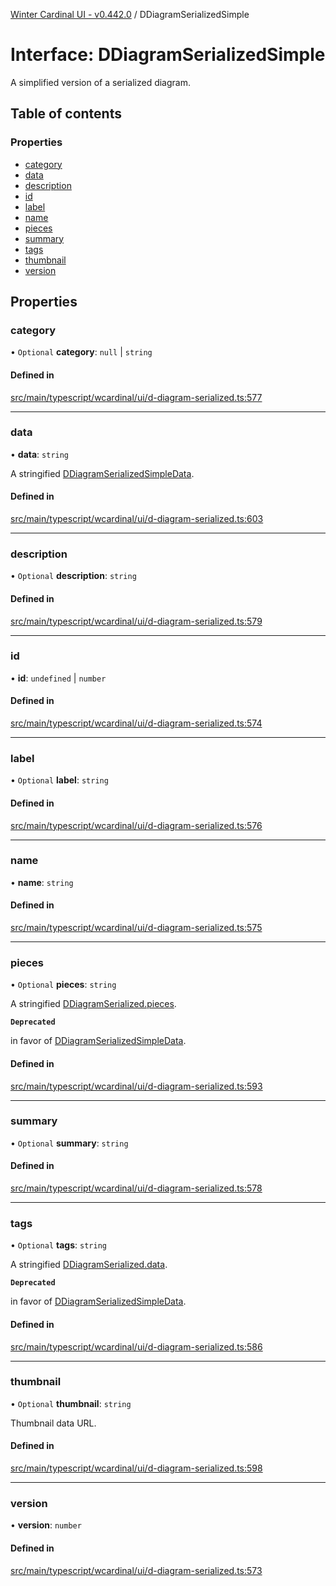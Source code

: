 [Winter Cardinal UI - v0.442.0](../index.md) / DDiagramSerializedSimple

# Interface: DDiagramSerializedSimple

A simplified version of a serialized diagram.

## Table of contents

### Properties

- [category](DDiagramSerializedSimple.md#category)
- [data](DDiagramSerializedSimple.md#data)
- [description](DDiagramSerializedSimple.md#description)
- [id](DDiagramSerializedSimple.md#id)
- [label](DDiagramSerializedSimple.md#label)
- [name](DDiagramSerializedSimple.md#name)
- [pieces](DDiagramSerializedSimple.md#pieces)
- [summary](DDiagramSerializedSimple.md#summary)
- [tags](DDiagramSerializedSimple.md#tags)
- [thumbnail](DDiagramSerializedSimple.md#thumbnail)
- [version](DDiagramSerializedSimple.md#version)

## Properties

### category

• `Optional` **category**: ``null`` \| `string`

#### Defined in

[src/main/typescript/wcardinal/ui/d-diagram-serialized.ts:577](https://github.com/winter-cardinal/winter-cardinal-ui/blob/v0.442.0/src/main/typescript/wcardinal/ui/d-diagram-serialized.ts#L577)

___

### data

• **data**: `string`

A stringified [DDiagramSerializedSimpleData](../index.md#ddiagramserializedsimpledata).

#### Defined in

[src/main/typescript/wcardinal/ui/d-diagram-serialized.ts:603](https://github.com/winter-cardinal/winter-cardinal-ui/blob/v0.442.0/src/main/typescript/wcardinal/ui/d-diagram-serialized.ts#L603)

___

### description

• `Optional` **description**: `string`

#### Defined in

[src/main/typescript/wcardinal/ui/d-diagram-serialized.ts:579](https://github.com/winter-cardinal/winter-cardinal-ui/blob/v0.442.0/src/main/typescript/wcardinal/ui/d-diagram-serialized.ts#L579)

___

### id

• **id**: `undefined` \| `number`

#### Defined in

[src/main/typescript/wcardinal/ui/d-diagram-serialized.ts:574](https://github.com/winter-cardinal/winter-cardinal-ui/blob/v0.442.0/src/main/typescript/wcardinal/ui/d-diagram-serialized.ts#L574)

___

### label

• `Optional` **label**: `string`

#### Defined in

[src/main/typescript/wcardinal/ui/d-diagram-serialized.ts:576](https://github.com/winter-cardinal/winter-cardinal-ui/blob/v0.442.0/src/main/typescript/wcardinal/ui/d-diagram-serialized.ts#L576)

___

### name

• **name**: `string`

#### Defined in

[src/main/typescript/wcardinal/ui/d-diagram-serialized.ts:575](https://github.com/winter-cardinal/winter-cardinal-ui/blob/v0.442.0/src/main/typescript/wcardinal/ui/d-diagram-serialized.ts#L575)

___

### pieces

• `Optional` **pieces**: `string`

A stringified [DDiagramSerialized.pieces](DDiagramSerialized.md#pieces).

**`Deprecated`**

in favor of [DDiagramSerializedSimpleData](../index.md#ddiagramserializedsimpledata).

#### Defined in

[src/main/typescript/wcardinal/ui/d-diagram-serialized.ts:593](https://github.com/winter-cardinal/winter-cardinal-ui/blob/v0.442.0/src/main/typescript/wcardinal/ui/d-diagram-serialized.ts#L593)

___

### summary

• `Optional` **summary**: `string`

#### Defined in

[src/main/typescript/wcardinal/ui/d-diagram-serialized.ts:578](https://github.com/winter-cardinal/winter-cardinal-ui/blob/v0.442.0/src/main/typescript/wcardinal/ui/d-diagram-serialized.ts#L578)

___

### tags

• `Optional` **tags**: `string`

A stringified [DDiagramSerialized.data](DDiagramSerialized.md#data).

**`Deprecated`**

in favor of [DDiagramSerializedSimpleData](../index.md#ddiagramserializedsimpledata).

#### Defined in

[src/main/typescript/wcardinal/ui/d-diagram-serialized.ts:586](https://github.com/winter-cardinal/winter-cardinal-ui/blob/v0.442.0/src/main/typescript/wcardinal/ui/d-diagram-serialized.ts#L586)

___

### thumbnail

• `Optional` **thumbnail**: `string`

Thumbnail data URL.

#### Defined in

[src/main/typescript/wcardinal/ui/d-diagram-serialized.ts:598](https://github.com/winter-cardinal/winter-cardinal-ui/blob/v0.442.0/src/main/typescript/wcardinal/ui/d-diagram-serialized.ts#L598)

___

### version

• **version**: `number`

#### Defined in

[src/main/typescript/wcardinal/ui/d-diagram-serialized.ts:573](https://github.com/winter-cardinal/winter-cardinal-ui/blob/v0.442.0/src/main/typescript/wcardinal/ui/d-diagram-serialized.ts#L573)
